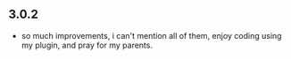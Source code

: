 ## 3.0.2

* so much improvements, i can't mention all of them, enjoy coding using my plugin, and pray for my parents.
